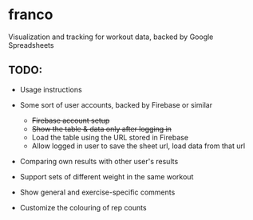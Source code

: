 franco
======

Visualization and tracking for workout data, backed by Google Spreadsheets

TODO: 
-----
- Usage instructions
- Some sort of user accounts, backed by Firebase or similar
  - ~~Firebase account setup~~
  - ~~Show the table & data only after logging in~~
  - Load the table using the URL stored in Firebase
  - Allow logged in user to save the sheet url, load data from that url 

- Comparing own results with other user's results
- Support sets of different weight in the same workout
- Show general and exercise-specific comments
- Customize the colouring of rep counts


